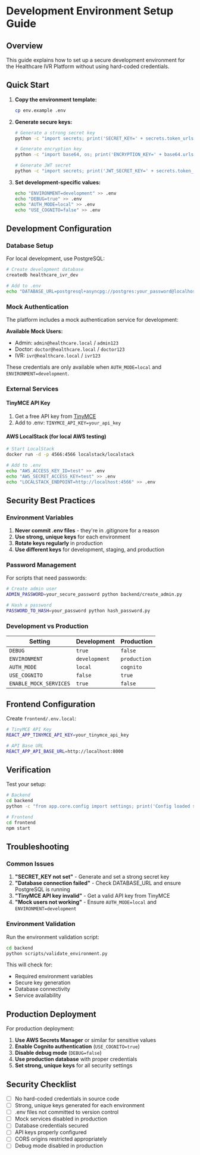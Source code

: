 # Development Environment Setup Guide

## Overview

This guide explains how to set up a secure development environment for the Healthcare IVR Platform without using hard-coded credentials.

## Quick Start

1. **Copy the environment template:**
   ```bash
   cp env.example .env
   ```

2. **Generate secure keys:**
   ```bash
   # Generate a strong secret key
   python -c "import secrets; print('SECRET_KEY=' + secrets.token_urlsafe(32))" >> .env

   # Generate encryption key
   python -c "import base64, os; print('ENCRYPTION_KEY=' + base64.urlsafe_b64encode(os.urandom(32)).decode())" >> .env

   # Generate JWT secret
   python -c "import secrets; print('JWT_SECRET_KEY=' + secrets.token_urlsafe(32))" >> .env
   ```

3. **Set development-specific values:**
   ```bash
   echo "ENVIRONMENT=development" >> .env
   echo "DEBUG=true" >> .env
   echo "AUTH_MODE=local" >> .env
   echo "USE_COGNITO=false" >> .env
   ```

## Development Configuration

### Database Setup

For local development, use PostgreSQL:

```bash
# Create development database
createdb healthcare_ivr_dev

# Add to .env
echo "DATABASE_URL=postgresql+asyncpg://postgres:your_password@localhost:5432/healthcare_ivr_dev" >> .env
```

### Mock Authentication

The platform includes a mock authentication service for development:

**Available Mock Users:**
- Admin: `admin@healthcare.local` / `admin123`
- Doctor: `doctor@healthcare.local` / `doctor123`
- IVR: `ivr@healthcare.local` / `ivr123`

These credentials are only available when `AUTH_MODE=local` and `ENVIRONMENT=development`.

### External Services

#### TinyMCE API Key
1. Get a free API key from [TinyMCE](https://www.tiny.cloud/)
2. Add to .env: `TINYMCE_API_KEY=your_api_key`

#### AWS LocalStack (for local AWS testing)
```bash
# Start LocalStack
docker run -d -p 4566:4566 localstack/localstack

# Add to .env
echo "AWS_ACCESS_KEY_ID=test" >> .env
echo "AWS_SECRET_ACCESS_KEY=test" >> .env
echo "LOCALSTACK_ENDPOINT=http://localhost:4566" >> .env
```

## Security Best Practices

### Environment Variables

1. **Never commit .env files** - they're in .gitignore for a reason
2. **Use strong, unique keys** for each environment
3. **Rotate keys regularly** in production
4. **Use different keys** for development, staging, and production

### Password Management

For scripts that need passwords:

```bash
# Create admin user
ADMIN_PASSWORD=your_secure_password python backend/create_admin.py

# Hash a password
PASSWORD_TO_HASH=your_password python hash_password.py
```

### Development vs Production

| Setting | Development | Production |
|---------|-------------|------------|
| `DEBUG` | `true` | `false` |
| `ENVIRONMENT` | `development` | `production` |
| `AUTH_MODE` | `local` | `cognito` |
| `USE_COGNITO` | `false` | `true` |
| `ENABLE_MOCK_SERVICES` | `true` | `false` |

## Frontend Configuration

Create `frontend/.env.local`:

```bash
# TinyMCE API Key
REACT_APP_TINYMCE_API_KEY=your_tinymce_api_key

# API Base URL
REACT_APP_API_BASE_URL=http://localhost:8000
```

## Verification

Test your setup:

```bash
# Backend
cd backend
python -c "from app.core.config import settings; print('Config loaded successfully')"

# Frontend
cd frontend
npm start
```

## Troubleshooting

### Common Issues

1. **"SECRET_KEY not set"** - Generate and set a strong secret key
2. **"Database connection failed"** - Check DATABASE_URL and ensure PostgreSQL is running
3. **"TinyMCE API key invalid"** - Get a valid API key from TinyMCE
4. **"Mock users not working"** - Ensure `AUTH_MODE=local` and `ENVIRONMENT=development`

### Environment Validation

Run the environment validation script:

```bash
cd backend
python scripts/validate_environment.py
```

This will check for:
- Required environment variables
- Secure key generation
- Database connectivity
- Service availability

## Production Deployment

For production deployment:

1. **Use AWS Secrets Manager** or similar for sensitive values
2. **Enable Cognito authentication** (`USE_COGNITO=true`)
3. **Disable debug mode** (`DEBUG=false`)
4. **Use production database** with proper credentials
5. **Set strong, unique keys** for all security settings

## Security Checklist

- [ ] No hard-coded credentials in source code
- [ ] Strong, unique keys generated for each environment
- [ ] .env files not committed to version control
- [ ] Mock services disabled in production
- [ ] Database credentials secured
- [ ] API keys properly configured
- [ ] CORS origins restricted appropriately
- [ ] Debug mode disabled in production